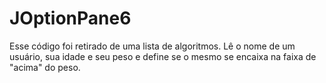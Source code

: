 # JOptionPane6

Esse código foi retirado de uma lista de algoritmos. 
Lê o nome de um usuário, sua idade e seu peso e define se o mesmo se encaixa na faixa de "acima" do peso.
